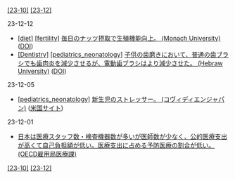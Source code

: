 [\[23-10\]](2310.md) [\[23-12\]](2312.md)

23-12-12
* [\[diet\]](diet.md) [\[fertility\]](fertility.md) [毎日のナッツ摂取で生殖機能向上。 (Monach University)](https://www.monash.edu/news/articles/nuts-may-enhance-fertility-for-men-study) ([DOI](https://doi.org/10.1016/j.advnut.2023.100153))
* [\[Dentistry\]](Dentistry.md) [\[pediatrics_neonatology\]](pediatrics_neonatology.md) [子供の歯磨きにおいて、普通の歯ブラシでも歯肉炎を減少させるが、電動歯ブラシはより減少させた。 (Hebraw University)](https://www.afhu.org/2023/11/03/childrens-dental-health-significantly-improved-using-electric-toothbrushes-according-to-the-hebrew-university-hadassah-faculty-of-dental-medicine/) ([DOI](https://doi.org/10.1111/ipd.13130))

23-12-05
* [\[pediatrics_neonatology\]](pediatrics_neonatology.md) [新生児のストレッサー。 (コヴィディエンジャパン)](https://www.medtronic.com/covidien/ja-jp/clinical-solutions/manage-neonatal-stressors.html) ([米国サイト](https://www.medtronic.com/covidien/en-us/clinical-solutions/manage-neonatal-stressors.html))

23-12-01
* [日本は医療スタッフ数・検査機器数が多いが医師数が少なく、公的医療支出が高くて自己負担額が低い。医療支出に占める予防医療の割合が低い。 (OECD雇用局医療課)](https://www.oecd.org/health/health-at-a-glance/Health-at-a-Glance-2023-Japan-Launch.pdf)

[\[23-10\]](2310.md) [\[23-12\]](2312.md)
